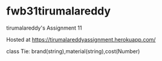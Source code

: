 

# fwb31tirumalareddy
tirumalareddy's Assignment 11


Hosted at https://tirumalareddyassignment.herokuapp.com/

class Tie: brand(string),material(string),cost(Number)



